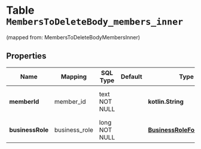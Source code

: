 
# Table `MembersToDeleteBody_members_inner`
(mapped from: MembersToDeleteBodyMembersInner)

## Properties
Name | Mapping | SQL Type | Default | Type | Description | Notes
---- | ------- | -------- | ------- | ---- | ----------- | -----
**memberId** | member_id | text NOT NULL |  | **kotlin.String** | Unique identifier of the member | 
**businessRole** | business_role | long NOT NULL |  | [**BusinessRoleForMembers**](BusinessRoleForMembers.md) |  |  [foreignkey]




